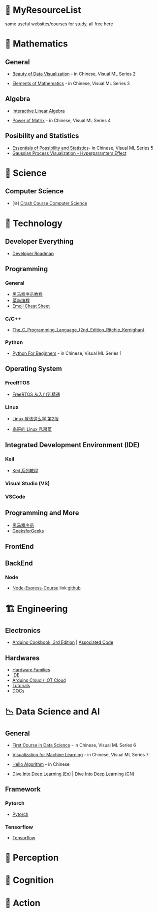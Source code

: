 # 📓 MyResourceList
some useful websites/courses for study, all free here

# 🧮 Mathematics
## General
- [Beauty of Data Visualization](https://github.com/Visualize-ML/Book2_Beauty-of-Data-Visualization) - in Chinese, Visual ML Series 2

- [Elements of Mathematics](https://github.com/Visualize-ML/Book3_Elements-of-Mathematics) - in Chinese, Visual ML Series 3

## Algebra
- [Interactive Linear Algebra](https://textbooks.math.gatech.edu/ila/)

- [Power of Matrix](https://github.com/Visualize-ML/Book4_Power-of-Matrix) - in Chinese, Visual ML Series 4

## Posibility and Statistics
- [Essentials of Possibility and Statistics](https://github.com/Visualize-ML/Book5_Essentials-of-Probability-and-Statistics)- in Chinese, Visual ML Series 5
- [Gaussian Process Visualization - Hyperparamters Effect](http://smlbook.org/GP/)

# 🧪 Science
## Computer Science
- [🌐] [Crash Course Computer Science](https://www.youtube.com/playlist?list=PL8dPuuaLjXtNlUrzyH5r6jN9ulIgZBpdo)


# 🦾 Technology
## Developer Everything
- [Developer Roadmap](https://github.com/kamranahmedse/developer-roadmap)

## Programming
### General
- [黑马程序员教程](https://book.itheima.net/)
- [菜鸟编程](https://www.runoob.com/)
- [Emoji Cheat Sheet](https://www.webfx.com/tools/emoji-cheat-sheet/)

### C/C++
- [The_C_Programming_Language_(2nd_Edition_Ritchie_Kernighan)](https://kremlin.cc/k&r.pdf)

### Python
- [Python For Beginners](https://github.com/Visualize-ML/Book1_Python-For-Beginners) - in Chinese, Visual ML Series 1

## Operating System
### FreeRTOS
- [FreeRTOS 从入门到精通](https://zhuanlan.zhihu.com/p/443458699) 

### Linux
- [Linux 就该这么学 第2版](https://www.linuxprobe.com/basic-learning-00.html)

- [鸟哥的 Linux 私房菜](http://cn.linux.vbird.org/linux_basic/linux_basic.php)


## Integrated Development Environment (IDE)
### Keil
- [Keil 系列教程](https://zhuanlan.zhihu.com/p/57700360)


### Visual Studio (VS)

### VSCode

## Programming and More
- [黑马程序员](https://book.itheima.net/learnline/223)
- [GeeksforGeeks](https://www.geeksforgeeks.org/)

## FrontEnd

## BackEnd
### Node
- [Node-Express-Course](https://www.youtube.com/watch?v=Oe421EPjeBE) link:[github](https://github.com/john-smilga/node-express-course)

# 🏗️ Engineering
## Electronics
- [Arduino Cookbook, 3rd Edition](https://learning.oreilly.com/api/v1/continue/9781491903513/) | [Associated Code](https://github.com/bjepson/Arduino-Cookbook-3ed-INO)

## Hardwares
- [Hardware Families](https://www.arduino.cc/en/hardware)
- [IDE](https://www.arduino.cc/en/software)
- [Arduino Cloud / IOT Cloud](https://cloud.arduino.cc/)
- [Tutorials](https://www.arduino.cc/en/Tutorial/HomePage)
- [DOCs](https://docs.arduino.cc/)

# 📉 Data Science and AI
## General
- [First Course in Data Science](https://github.com/Visualize-ML/Book6_First-Course-in-Data-Science) - in Chinese, Visual ML Series 6

- [Visualization for Machine Learning](https://github.com/Visualize-ML/Book7_Visualizations-for-Machine-Learning) - in Chinese, Visual ML Series 7

- [Hello Algorithm](https://www.hello-algo.com/) - in Chinese

- [Dive Into Deep Learning (En)](https://d2l.ai/) | [Dive Into Deep Learning (CN)](https://zh.d2l.ai/)

## Framework
### Pytorch
- [Pytorch](https://pytorch.org/)

### Tensorflow
- [Tensorflow](https://www.tensorflow.org/)

# 📸 Perception

# 🧠 Cognition

# 🤖 Action

